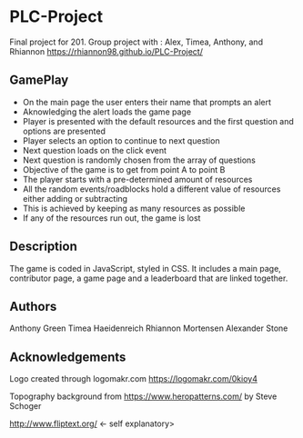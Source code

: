 # PLC-Project
Final project for 201. Group project with : Alex, Timea, Anthony, and Rhiannon
https://rhiannon98.github.io/PLC-Project/

## GamePlay

- On the main page the user enters their name that prompts an alert
- Aknowledging the alert loads the game page
- Player is presented with the default resources and the first question and options are presented
- Player selects an option to continue to next question
- Next question loads on the click event
- Next question is randomly chosen from the array of questions
- Objective of the game is to get from point A to point B
- The player starts with a pre-determined amount of resources 
- All the random events/roadblocks hold a different value of resources either adding or subtracting
- This is achieved by keeping as many resources as possible
- If any of the resources run out, the game is lost

## Description 

The game is coded in JavaScript, styled in CSS.
It includes a main page, contributor page, a game page and a leaderboard that are linked together.

## Authors

Anthony Green
Timea Haeidenreich
Rhiannon Mortensen
Alexander Stone


## Acknowledgements

Logo created through logomakr.com
 https://logomakr.com/0kioy4

Topography background from 
  https://www.heropatterns.com/ by Steve Schoger

 http://www.fliptext.org/ <- self explanatory>

